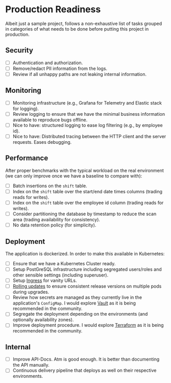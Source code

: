 # Production Readiness

Albeit just a sample project, follows a non-exhaustive list of tasks grouped in categories of what needs to be done
before putting this project in production.

## Security

- [ ] Authentication and authorization.
- [ ] Remove/redact PII information from the logs.
- [ ] Review if all unhappy paths are not leaking internal information.

## Monitoring

- [ ] Monitoring infrastructure (e.g., Grafana for Telemetry and Elastic stack for logging).
- [ ] Review logging to ensure that we have the minimal business information available to reproduce bugs offline.
- [ ] Nice to have: structured logging to ease log filtering (e.g., by employee id).
- [ ] Nice to have: Distributed tracing between the HTTP client and the server requests. Eases debugging.

## Performance

After proper benchmarks with the typical workload on the real environment (we can only improve once we have a baseline to compare with):
- [ ] Batch insertions on the `shift` table.
- [ ] Index on the `shift` table over the start/end date times columns (trading reads for writes).
- [ ] Index on the `shift` table over the employee id column (trading reads for writes).
- [ ] Consider partitioning the database by timestamp to reduce the scan area (trading availability for consistency).
- [ ] No data retention policy (for simplicity).

## Deployment

The application is dockerized. In order to make this available in Kubernetes:
- [ ] Ensure that we have a Kubernetes Cluster ready.
- [ ] Setup PostGreSQL infrastructure including segregated users/roles and other sensible settings (including superuser).
- [ ] Setup [Ingress](https://kubernetes.io/docs/concepts/services-networking/ingress/) for vanity URLs.
- [ ] [Rolling updates](https://www.bluematador.com/blog/kubernetes-deployments-rolling-update-configuration) to ensure consistent release versions on multiple pods during upgrades.
- [ ] Review how secrets are managed as they currently live in the application's `ConfigMap`. I would explore [Vault](https://www.vaultproject.io/) as it is being recommended in the community.
- [ ] Segregate the deployment depending on the environments (and optionally availability zones).
- [ ] Improve deployment procedure. I would explore [Terraform](https://www.terraform.io/) as it is being recommended in the community.

## Internal

- [ ] Improve API-Docs. Atm is good enough. It is better than documenting the API manually.
- [ ] Continuous delivery pipeline that deploys as well on their respective environments.
